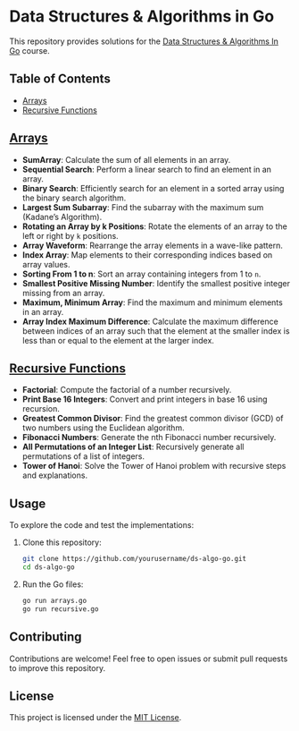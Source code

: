 # Data Structures & Algorithms in Go
This repository provides solutions for the [Data Structures & Algorithms In Go](https://www.educative.io/courses/data-structures-and-algorithms-go) course.

## Table of Contents
- [Arrays](#arrays)
- [Recursive Functions](#recursive-functions)

## [Arrays](./arrays.go)
- **SumArray**: Calculate the sum of all elements in an array.
- **Sequential Search**: Perform a linear search to find an element in an array.
- **Binary Search**: Efficiently search for an element in a sorted array using the binary search algorithm.
- **Largest Sum Subarray**: Find the subarray with the maximum sum (Kadane’s Algorithm).
- **Rotating an Array by k Positions**: Rotate the elements of an array to the left or right by `k` positions.
- **Array Waveform**: Rearrange the array elements in a wave-like pattern.
- **Index Array**: Map elements to their corresponding indices based on array values.
- **Sorting From 1 to n**: Sort an array containing integers from 1 to `n`.
- **Smallest Positive Missing Number**: Identify the smallest positive integer missing from an array.
- **Maximum, Minimum Array**: Find the maximum and minimum elements in an array.
- **Array Index Maximum Difference**: Calculate the maximum difference between indices of an array such that the element at the smaller index is less than or equal to the element at the larger index.

## [Recursive Functions](./recursive.go)
- **Factorial**: Compute the factorial of a number recursively.
- **Print Base 16 Integers**: Convert and print integers in base 16 using recursion.
- **Greatest Common Divisor**: Find the greatest common divisor (GCD) of two numbers using the Euclidean algorithm.
- **Fibonacci Numbers**: Generate the nth Fibonacci number recursively.
- **All Permutations of an Integer List**: Recursively generate all permutations of a list of integers.
- **Tower of Hanoi**: Solve the Tower of Hanoi problem with recursive steps and explanations.

## Usage
To explore the code and test the implementations:
1. Clone this repository:
   ```bash
   git clone https://github.com/yourusername/ds-algo-go.git
   cd ds-algo-go
   ```
2. Run the Go files:
   ```bash
   go run arrays.go
   go run recursive.go
   ```

## Contributing
Contributions are welcome! Feel free to open issues or submit pull requests to improve this repository.

## License
This project is licensed under the [MIT License](LICENSE).
